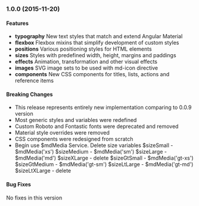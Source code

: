 <a name="1.0.0"></a>
### 1.0.0 (2015-11-20)

#### Features
* **typography** New text styles that match and extend Angular Material
* **flexbox** Flexbox mixins that simplify development of custom styles
* **positions** Various positioning styles for HTML elements
* **sizes** Styles with predefined width, height, margins and paddings
* **effects** Animation, transformation and other visual effects
* **images** SVG image sets to be used with md-icon directive
* **components** New CSS components for titles, lists, actions and reference items

#### Breaking Changes
* This release represents entirely new implementation comparing to 0.0.9 version
* Most generic styles and variables were redefined
* Custom Roboto and Fontastic fonts were deprecated and removed
* Material style overrides were removed
* CSS components were redesigned from scratch
* Begin use $mdMedia Service. Delete size variables
  $sizeSmall    - $mdMedia('xs')
  $sizeMedium   - $mdMedia('sm')
  $sizeLarge    - $mdMedia('md')
  $sizeXLarge   - delete
  $sizeGtSmall  - $mdMedia('gt-xs')
  $sizeGtMedium - $mdMedia('gt-sm')
  $sizeLtLarge  - $mdMedia('gt-md')
  $sizeLtXLarge - delete

#### Bug Fixes
No fixes in this version

